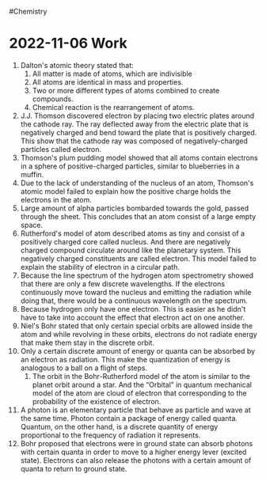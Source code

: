#Chemistry
# 2022-11-06 Work

1. Dalton's atomic theory stated that:
	1. All matter is made of atoms, which are indivisible
	2. All atoms are identical in mass and properties.
	3. Two or more different types of atoms combined to create compounds.
	4. Chemical reaction is the rearrangement of atoms.
2. J.J. Thomson discovered electron by placing two electric plates around the cathode ray. The ray deflected away from the electric plate that is negatively charged and bend toward the plate that is positively charged.  This show that the cathode ray was composed of negatively-charged particles called electron.
3. Thomson's plum pudding model showed that all atoms contain electrons in a sphere of positive-charged particles, similar to blueberries in a muffin.
4. Due to the lack of understanding of the nucleus of an atom, Thomson's atomic model failed to explain how the positive charge holds the electrons in the atom.
5. Large amount of alpha particles bombarded towards the gold, passed through the sheet. This concludes that an atom consist of a large empty space.
6. Rutherford's model of atom described atoms as tiny and consist of a positively charged core called nucleus. And there are negatively charged compound circulate around like the planetary system. This negatively charged constituents are called electron. This model failed to explain the stability of electron in a circular path.
7. Because the line spectrum of the hydrogen atom spectrometry showed that there are only a few discrete wavelengths. If the electrons continuously move toward the nucleus and emitting the radiation while doing that, there would be a continuous wavelength on the spectrum.  
8. Because hydrogen only have one electron. This is easier as he didn't have to take into account the effect that electron act on one another.
9. Niel's Bohr stated that only certain special orbits are allowed inside the atom and while revolving in these orbits, electrons do not radiate energy that make them stay in the discrete orbit.
10. Only a certain discrete amount of energy or quanta can be absorbed by an electron as radiation. This make the quantization of energy is analogous to a ball on a flight of steps.
	1. The orbit in the Bohr-Rutherford model of the atom is similar to the planet orbit around a star. And the “Orbital” in quantum mechanical model of the atom are cloud of electron that corresponding to the probability of the existence of electron.
11. A photon is an elementary particle that behave as particle and wave at the same time. Photon contain a package of energy called quanta. Quantum, on the other hand, is a discrete quantity of energy proportional to the frequency of radiation it represents.
12. Bohr proposed that electrons were in ground state can absorb photons with certain quanta in order to move to a higher energy lever (excited state). Electrons can also release the photons with a certain amount of quanta to return to ground state.